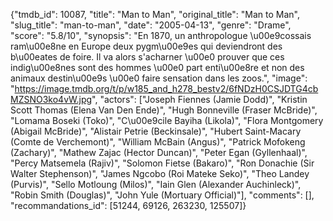 {"tmdb_id": 10087, "title": "Man to Man", "original_title": "Man to Man", "slug_title": "man-to-man", "date": "2005-04-13", "genre": "Drame", "score": "5.8/10", "synopsis": "En 1870, un anthropologue \u00e9cossais ram\u00e8ne en Europe deux pygm\u00e9es qui deviendront des b\u00eates de foire. Il va alors s'acharner \u00e0 prouver que ces indig\u00e8nes sont des hommes \u00e0 part enti\u00e8re et non des animaux destin\u00e9s \u00e0 faire sensation dans les zoos.", "image": "https://image.tmdb.org/t/p/w185_and_h278_bestv2/6fNDzH0CSJDTG4cbMZSNO3ko4vW.jpg", "actors": ["Joseph Fiennes (Jamie Dodd)", "Kristin Scott Thomas (Elena Van Den Ende)", "Hugh Bonneville (Fraser McBride)", "Lomama Boseki (Toko)", "C\u00e9cile Bayiha (Likola)", "Flora Montgomery (Abigail McBride)", "Alistair Petrie (Beckinsale)", "Hubert Saint-Macary (Comte de Verchemont)", "William McBain (Angus)", "Patrick Mofokeng (Zachary)", "Mathew Zajac (Hector Duncan)", "Peter Egan (Gyllenhaal)", "Percy Matsemela (Rajiv)", "Solomon Fietse (Bakaro)", "Ron Donachie (Sir Walter Stephenson)", "James Ngcobo (Roi Mateke Seko)", "Theo Landey (Purvis)", "Sello Motloung (Milos)", "Iain Glen (Alexander Auchinleck)", "Robin Smith (Douglas)", "John Yule (Mortuary Official)"], "comments": [], "recommandations_id": [51244, 69126, 263230, 125507]}